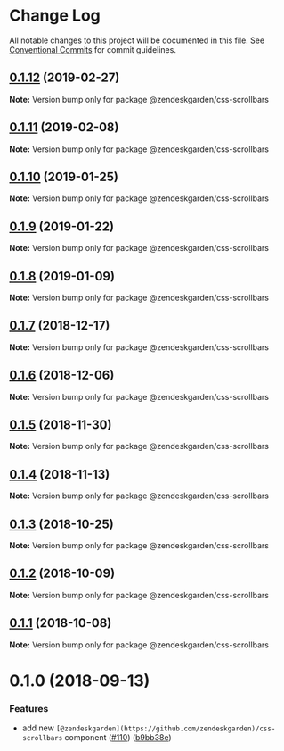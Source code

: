 # Change Log

All notable changes to this project will be documented in this file.
See [Conventional Commits](https://conventionalcommits.org) for commit guidelines.

## [0.1.12](https://github.com/zendeskgarden/css-components/compare/@zendeskgarden/css-scrollbars@0.1.11...@zendeskgarden/css-scrollbars@0.1.12) (2019-02-27)

**Note:** Version bump only for package @zendeskgarden/css-scrollbars





## [0.1.11](https://github.com/zendeskgarden/css-components/compare/@zendeskgarden/css-scrollbars@0.1.10...@zendeskgarden/css-scrollbars@0.1.11) (2019-02-08)

**Note:** Version bump only for package @zendeskgarden/css-scrollbars





## [0.1.10](https://github.com/zendeskgarden/css-components/compare/@zendeskgarden/css-scrollbars@0.1.9...@zendeskgarden/css-scrollbars@0.1.10) (2019-01-25)

**Note:** Version bump only for package @zendeskgarden/css-scrollbars





## [0.1.9](https://github.com/zendeskgarden/css-components/compare/@zendeskgarden/css-scrollbars@0.1.8...@zendeskgarden/css-scrollbars@0.1.9) (2019-01-22)

**Note:** Version bump only for package @zendeskgarden/css-scrollbars





## [0.1.8](https://github.com/zendeskgarden/css-components/compare/@zendeskgarden/css-scrollbars@0.1.7...@zendeskgarden/css-scrollbars@0.1.8) (2019-01-09)

**Note:** Version bump only for package @zendeskgarden/css-scrollbars





## [0.1.7](https://github.com/zendeskgarden/css-components/compare/@zendeskgarden/css-scrollbars@0.1.6...@zendeskgarden/css-scrollbars@0.1.7) (2018-12-17)

**Note:** Version bump only for package @zendeskgarden/css-scrollbars





## [0.1.6](https://github.com/zendeskgarden/css-components/compare/@zendeskgarden/css-scrollbars@0.1.5...@zendeskgarden/css-scrollbars@0.1.6) (2018-12-06)

**Note:** Version bump only for package @zendeskgarden/css-scrollbars





## [0.1.5](https://github.com/zendeskgarden/css-components/compare/@zendeskgarden/css-scrollbars@0.1.4...@zendeskgarden/css-scrollbars@0.1.5) (2018-11-30)

**Note:** Version bump only for package @zendeskgarden/css-scrollbars





## [0.1.4](https://github.com/zendeskgarden/css-components/compare/@zendeskgarden/css-scrollbars@0.1.3...@zendeskgarden/css-scrollbars@0.1.4) (2018-11-13)

**Note:** Version bump only for package @zendeskgarden/css-scrollbars





## [0.1.3](https://github.com/zendeskgarden/css-components/compare/@zendeskgarden/css-scrollbars@0.1.2...@zendeskgarden/css-scrollbars@0.1.3) (2018-10-25)

**Note:** Version bump only for package @zendeskgarden/css-scrollbars





## [0.1.2](https://github.com/zendeskgarden/css-components/compare/@zendeskgarden/css-scrollbars@0.1.1...@zendeskgarden/css-scrollbars@0.1.2) (2018-10-09)

**Note:** Version bump only for package @zendeskgarden/css-scrollbars





## [0.1.1](https://github.com/zendeskgarden/css-components/compare/@zendeskgarden/css-scrollbars@0.1.0...@zendeskgarden/css-scrollbars@0.1.1) (2018-10-08)

**Note:** Version bump only for package @zendeskgarden/css-scrollbars





<a name="0.1.0"></a>
# 0.1.0 (2018-09-13)


### Features

* add new `[@zendeskgarden](https://github.com/zendeskgarden)/css-scrollbars` component ([#110](https://github.com/zendeskgarden/css-components/issues/110)) ([b9bb38e](https://github.com/zendeskgarden/css-components/commit/b9bb38e))
